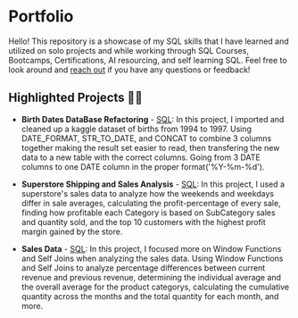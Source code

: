 # Portfolio

Hello! This repository is a showcase of my SQL skills that I have learned and utilized on solo projects and while working through SQL Courses, Bootcamps, Certifications, AI resourcing, and self learning SQL.
Feel free to look around and [reach out](https://www.linkedin.com/in/sabastian-moselle-8b5362206/) if you have any questions or feedback!

## Highlighted Projects 👨‍💻

* **Birth Dates DataBase Refactoring** -  [SQL](https://github.com/SabastianMoselle/SQL-Portfolio/blob/main/Birth_Dates): In this project, I imported and cleaned up a kaggle dataset of births from 1994 to 1997. Using DATE_FORMAT, STR_TO_DATE, and CONCAT to combine 3 columns together making the result set easier to read, then transfering the new data to a new table with the correct columns. Going from 3 DATE columns to one DATE column in the proper format('%Y-%m-%d').
  
* **Superstore Shipping and Sales Analysis** - [SQL](https://github.com/SabastianMoselle/SQL-Portfolio/blob/main/Superstore_Dateset): In this project, I used a superstore's sales data to analyze how the weekends and weekdays differ in sale averages, calculating the profit-percentage of every sale, finding how profitable each Category is based on SubCategory sales and quantity sold, and the top 10 customers with the highest profit margin gained by the store.
  
* **Sales Data** - [SQL](https://github.com/SabastianMoselle/SQL-Portfolio/blob/main/Sales_Dataset): In this project, I focused more on Window Functions and Self Joins when analyzing the sales data. Using Window Functions and Self Joins to analyze percentage differences between current revenue and previous revenue, determining the individual average and the overall average for the product categorys, calculating the cumulative quantity across the months and the total quantity for each month, and more.


<!-- ### Health Data Dashboard - [Tableau Dashboard](https://public.tableau.com/views/HealthcareData_16949079292280/Dashboard1?:language=en-US&publish=yes&:display_count=n&:origin=viz_share_link)
* **Data**: Health Sample Data
* **Audience**: Hospital Administrators and Executives -->
